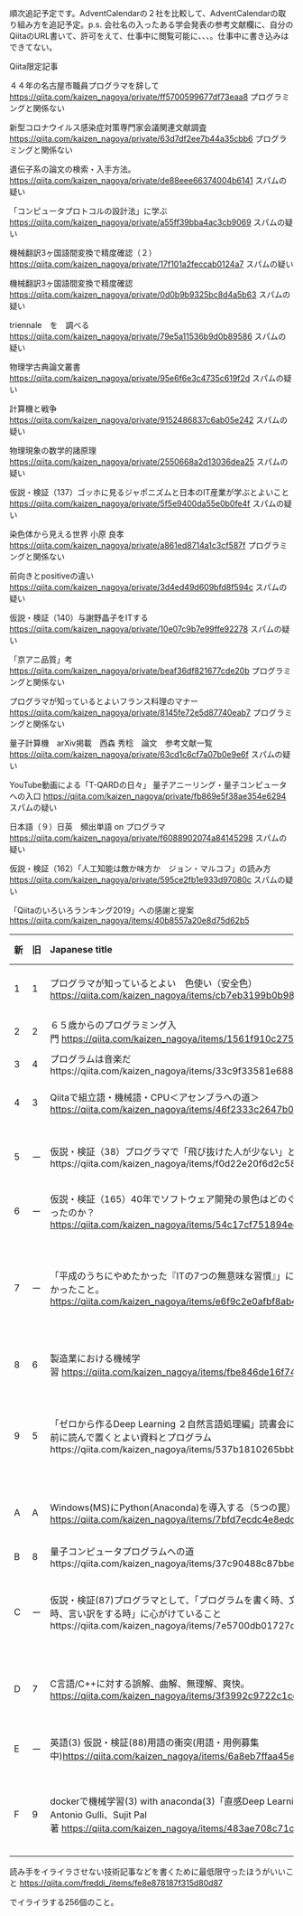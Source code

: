 順次追記予定です。AdventCalendarの２社を比較して、AdventCalendarの取り組み方を追記予定。p.s. 会社名の入ったある学会発表の参考文献欄に、自分のQiitaのURL書いて、許可をえて、仕事中に閲覧可能に、、、。仕事中に書き込みはできてない。

Qiita限定記事

４４年の名古屋市職員プログラマを辞して
https://qiita.com/kaizen_nagoya/private/ff5700599677df73eaa8
プログラミングと関係ない

新型コロナウイルス感染症対策専門家会議関連文献調査
https://qiita.com/kaizen_nagoya/private/63d7df2ee7b44a35cbb6
プログラミングと関係ない

遺伝子系の論文の検索・入手方法。
https://qiita.com/kaizen_nagoya/private/de88eee66374004b6141
スパムの疑い

「コンピュータプロトコルの設計法」に学ぶ
https://qiita.com/kaizen_nagoya/private/a55ff39bba4ac3cb9069
スパムの疑い

機械翻訳3ヶ国語間変換で精度確認（２）
https://qiita.com/kaizen_nagoya/private/17f101a2feccab0124a7
スパムの疑い

機械翻訳3ヶ国語間変換で精度確認
https://qiita.com/kaizen_nagoya/private/0d0b9b9325bc8d4a5b63
スパムの疑い

triennale　を　調べる
https://qiita.com/kaizen_nagoya/private/79e5a11536b9d0b89586
スパムの疑い

物理学古典論文叢書
https://qiita.com/kaizen_nagoya/private/95e6f6e3c4735c619f2d
スパムの疑い

計算機と戦争
https://qiita.com/kaizen_nagoya/private/9152486837c6ab05e242
スパムの疑い

物理現象の数学的諸原理
https://qiita.com/kaizen_nagoya/private/2550668a2d13036dea25
スパムの疑い

仮説・検証（137）ゴッホに見るジャポニズムと日本のIT産業が学ぶとよいこと
https://qiita.com/kaizen_nagoya/private/5f5e9400da55e0b0fe4f
スパムの疑い

染色体から見える世界 小原 良孝
https://qiita.com/kaizen_nagoya/private/a861ed8714a1c3cf587f
プログラミングと関係ない

前向きとpositiveの違い
https://qiita.com/kaizen_nagoya/private/3d4ed49d609bfd8f594c
スパムの疑い

仮説・検証（140）与謝野晶子をITする
https://qiita.com/kaizen_nagoya/private/10e07c9b7e99ffe92278
スパムの疑い

「京アニ品質」考
https://qiita.com/kaizen_nagoya/private/beaf36df821677cde20b
プログラミングと関係ない

プログラマが知っているとよいフランス料理のマナー
https://qiita.com/kaizen_nagoya/private/8145fe72e5d87740eab7
プログラミングと関係ない

量子計算機　arXiv掲載　西森 秀稔　論文　参考文献一覧
https://qiita.com/kaizen_nagoya/private/63cd1c6cf7a07b0e9e6f
スパムの疑い

YouTube動画による「T-QARDの日々」 量子アニーリング・量子コンピュータへの入口
https://qiita.com/kaizen_nagoya/private/fb869e5f38ae354e6294
スパムの疑い

日本語（９）日英　頻出単語 on プログラマ
https://qiita.com/kaizen_nagoya/private/f6088902074a84145298
スパムの疑い

仮説・検証（162）「人工知能は敵か味方か　ジョン・マルコフ」の読み方
https://qiita.com/kaizen_nagoya/private/595ce2fb1e933d97080c
スパムの疑い



「Qiitaのいろいろランキング2019」への感謝と提案
https://qiita.com/kaizen_nagoya/items/40b8557a20e8d75d62b5

| 新 | 旧 | Japanese title | English Title | good | views | v/g | 初投稿 | 旧good | 旧views | 旧v/g | good差 | views差 | v/g差 |
|:--|:--|:--|:--|--:|--:|--:|--:|:--|:--|:--|:--|:--|:--|
| 1 | 1 | プログラマが知っているとよい　色使い（安全色）https://qiita.com/kaizen_nagoya/items/cb7eb3199b0b98904a35 | Safety colour, everyone should know the use of colour. | 1397 | 64602 | 46.2 | 20180814 | 1181 | 47516 | 40.2 | 216 | 17086 | 6 |
| 2 | 2 | ６５歳からのプログラミング入門 https://qiita.com/kaizen_nagoya/items/1561f910c275b22d7c9f | Getting start programming at 65 years old. | 586 | 24406 | 41.6 | 20190116 | 370 | 13327 | 36 | 216 | 11079 | 5.6 |
| 3 | 4 | プログラムは音楽だhttps://qiita.com/kaizen_nagoya/items/33c9f33581e6886f8ad8 | A program is a music. | 326 | 27064 | 83 | 20180722 | 265 | 19160 | 72.3 | 61 | 7904 | 10.7 |
| 4 | 3 | Qiitaで組立語・機械語・CPU＜アセンブラへの道＞https://qiita.com/kaizen_nagoya/items/46f2333c2647b0e692b2 | Road to Assembler, machine language and CPU on Qiita | 291 | 21695 | 74.5 | 20180630 | 268 | 13504 | 50.3 | 23 | 8191 | 24.3 |
| 5 | ー | 仮説・検証（38）プログラマで「飛び抜けた人が少ない」という仮説https://qiita.com/kaizen_nagoya/items/f0d22e20f6d2c58f2c1b | Hypothesis that there are few people who "jumped out" in programmers | 254 | 16642 | 65.5 | 20190222 | - | - | - | - | - | - |
| 6 | ー | 仮説・検証（165）40年でソフトウェア開発の景色はどのぐらい変わったのか？https://qiita.com/kaizen_nagoya/items/54c17cf751894eef56f8 | How changed the software design environment in 40 years? | 249 | 12715 | 51 | 20190826 | - | - | - | - | - | - |
| 7 | ー | 「平成のうちにやめたかった『ITの7つの無意味な習慣』」に付け加えたかったこと。https://qiita.com/kaizen_nagoya/items/e6f9c2e0afbf8ab4181c | I wanted to add something to "Seven meaningless tradition on Information technology that I wanted to stop in the Heisei period." | 231 | 35082 | 151.8 | 20200102 | - | - | - | - | - | - |
| 8 | 6 | 製造業における機械学習 https://qiita.com/kaizen_nagoya/items/fbe846de16f74bea1d6f | machine learning on the manufacturing industry | 156 | 19299 | 123.7 | 20190119 | 124 | 8527 | 68.7 | 32 | 10772 | 55 |
| 9 | 5 | 「ゼロから作るDeep Learning ２自然言語処理編」読書会に参加する前に読んで置くとよい資料とプログラムhttps://qiita.com/kaizen_nagoya/items/537b1810265bbbc70e73 | Beffore joinng a reading club on "Start from scratch, Deep Learning 2, natural language version", try these exercise materials | 153 | 23912 | 156.2 | 20180306 | 124 | 16474 | 132.8 | 29 | 7438 | 23.5 |
| A | A | Windows(MS)にPython(Anaconda)を導入する（5つの罠）https://qiita.com/kaizen_nagoya/items/7bfd7ecdc4e8edcbd679 | 5 traps, introducing Python (Anaconda) to M.S. Windows. | 99 | 119764 | 1209.7 | 20171218 | 29 | 30442 | 1049.7 | 70 | 89322 | 160 |
| B | 8 | 量子コンピュータプログラムへの道https://qiita.com/kaizen_nagoya/items/37c90488c87bbe9f2d71 | Road to quantum computing | 86 | 10845 | 126.1 | 20180310 | 51 | 4485 | 87.9 | 35 | 6360 | 38.2 |
| C | ー | 仮説・検証(87)プログラマとして、「プログラムを書く時、文章を書く時、言い訳をする時」に心がけていることhttps://qiita.com/kaizen_nagoya/items/7e5700db01727cb516fc | What to keep in mind "when writing programs, writing sentences and making excuses" as a programmer. | 71 | 4294 | 60.4 | 20190222 | - | - | - | - | - | - |
| D | 7 | C言語/C++に対する誤解、曲解、無理解、爽快。https://qiita.com/kaizen_nagoya/items/3f3992c9722c1cee2e3a | Misunderstanding, twist, unappreciation or reviving on C and/or C++ Languages | 56 | 7079 | 126.4 | 20180325 | 51 | 5467 | 107.1 | 5 | 1612 | 19.3 |
| E | ー | 英語(3) 仮説・検証(88)用語の衝突(用語・用例募集中)https://qiita.com/kaizen_nagoya/items/6a8eb7ffaa45eeb16624 | Term clashes (terms and examples are being requested) | 51 | 4976 | 97.5 | 20190525 | - | - | - | - | - | - |
| F | 9 | dockerで機械学習(3) with anaconda(3)「直感Deep Learning」Antonio Gulli、Sujit Pal著 https://qiita.com/kaizen_nagoya/items/483ae708c71c88419c32 | machine learning on docker with anaconda(3) "Deep Learning with Keras" by Antonio Gulli and Sujit Pal | 37 | 21098 | 570.2 | 20180922 | 34 | 10192 | 299.7 | 3 | 10906 | 270.5 |


読み手をイライラさせない技術記事などを書くために最低限守ったほうがいいこと
https://qiita.com/freddi_/items/fe8e878187f315d80d87

でイライラする256個のこと。





